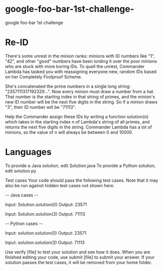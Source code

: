 # google-foo-bar-1st-challenge-
google foo-bar 1st challenge

# Re-ID
There's some unrest in the minion ranks: minions with ID numbers like "1", "42", and other "good" numbers have been lording it over the poor minions who are stuck with more boring IDs. To quell the unrest, Commander Lambda has tasked you with reassigning everyone new, random IDs based on her Completely Foolproof Scheme.

She's concatenated the prime numbers in a single long string: "2357111317192329...". Now every minion must draw a number from a hat. That number is the starting index in that string of primes, and the minion's new ID number will be the next five digits in the string. So if a minion draws "3", their ID number will be "71113".

Help the Commander assign these IDs by writing a function solution(n) which takes in the starting index n of Lambda's string of all primes, and returns the next five digits in the string. Commander Lambda has a lot of minions, so the value of n will always be between 0 and 10000.

# Languages
To provide a Java solution, edit Solution.java To provide a Python solution, edit solution.py

Test cases
Your code should pass the following test cases. Note that it may also be run against hidden test cases not shown here.

-- Java cases -- 

Input: Solution.solution(0) 
Output: 23571

Input: Solution.solution(3) 
Output: 71113

-- Python cases --

Input: solution.solution(0) 
Output: 23571

Input: solution.solution(3) 
Output: 71113

Use verify [file] to test your solution and see how it does. When you are finished editing your code, 
use submit [file] to submit your answer. If your solution passes the test cases, it will be removed from your home folder.
